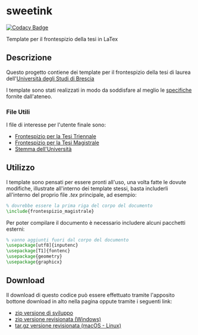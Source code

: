# sweetink

[![Codacy Badge](https://api.codacy.com/project/badge/Grade/4f4c4f52d81145299a944dcba4ca755d)](https://app.codacy.com/app/FilippoRanza/sweetink?utm_source=github.com&utm_medium=referral&utm_content=FilippoRanza/sweetink&utm_campaign=Badge_Grade_Dashboard)

Template per il frontespizio della tesi in LaTex

## Descrizione
Questo progetto contiene dei template per il frontespizio
della tesi di laurea dell'[Università degli Studi di Brescia](https://www.unibs.it/)

I template sono stati realizzati in  modo da soddisfare al meglio
le [specifiche](https://www.unibs.it/segreterie-studenti/laurearsi/esami-di-laurea/redazione-tesi-di-laurea/relazione-finale)
fornite dall'ateneo.

### File Utili
I file di interesse per l'utente finale sono:
*   [Frontespizio per la Tesi Triennale](https://github.com/FilippoRanza/sweetink/blob/master/frontespizio_triennale.tex)
*   [Frontespizio per la Tesi Magistrale](https://github.com/FilippoRanza/sweetink/blob/master/frontespizio_magistrale.tex)
*   [Stemma dell'Università](https://github.com/FilippoRanza/sweetink/blob/master/logo_unibs.png)

## Utilizzo
I template sono pensati per essere pronti all'uso, una volta fatte le
dovute modifiche, illustrate all'interno dei template stessi, basta includerli
all'interno del proprio file _.tex_ principale, ad esempio:
```latex
% dovrebbe essere la prima riga del corpo del documento
\include{frontespizio_magistrale}
```

Per poter compilare il documento è necessario includere alcuni 
pacchetti esterni:
```latex
% vanno aggiunti fuori dal corpo del documento
\usepackage[utf8]{inputenc}
\usepackage[T1]{fontenc}
\usepackage{geometry}
\usepackage{graphicx}
```

## Download
Il download di questo codice può essere effettuato tramite l'apposito
bottone download in alto nella pagina oppute tramite i seguenti link:
*   [zip versione di sviluppo](https://github.com/FilippoRanza/sweetink/archive/master.zip)
*   [zip versione revisionata (Windows)](https://github.com/FilippoRanza/sweetink/archive/v0.1.zip)
*   [tar.gz versione revisionata (macOS - Linux)](https://github.com/FilippoRanza/sweetink/archive/v0.1.tar.gz)

